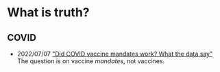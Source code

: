 # What is truth?

## COVID
* 2022/07/07 ["Did COVID vaccine mandates work? What the data say"](220707.md)<br>
The question is on vaccine *mandates*, not vaccines. 

